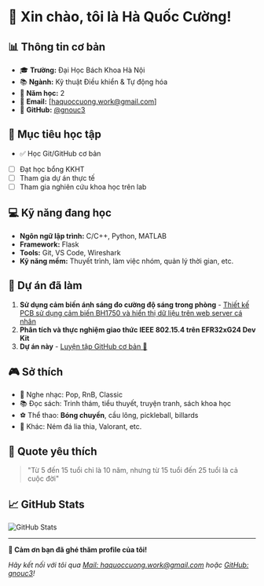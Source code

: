 # 👋 Xin chào, tôi là Hà Quốc Cường!

## 📊 Thông tin cơ bản

* 🎓 **Trường:** Đại Học Bách Khoa Hà Nội
* 📚 **Ngành:** Kỹ thuật Điều khiển \& Tự động hóa
* 📅 **Năm học:** 2
* 📧 **Email:** \[haquoccuong.work@gmail.com]
* 🐙 **GitHub:** [@gnouc3](https://github.com/gnouc3)

## 🎯 Mục tiêu học tập

* ✅ Học Git/GitHub cơ bản
* [ ] Đạt học bổng KKHT
* [ ] Tham gia dự án thực tế
* [ ] Tham gia nghiên cứu khoa học trên lab

## 💻 Kỹ năng đang học

* **Ngôn ngữ lập trình:** C/C++, Python, MATLAB
* **Framework:** Flask
* **Tools:** Git, VS Code, Wireshark
* **Kỹ năng mềm:** Thuyết trình, làm việc nhóm, quản lý thời gian, etc.

## 🌟 Dự án đã làm
1. **Sử dụng cảm biến ánh sáng đo cường độ sáng trong phòng** - [Thiết kế PCB sử dụng cảm biến BH1750 và hiển thị dữ liệu trên web server cá nhân](https://github.com/gnouc3/Project_Sensor_Lab)
2. **Phân tích và thực nghiệm giao thức IEEE 802.15.4 trên EFR32xG24 Dev Kit**
3. **Dự án này** - [Luyện tập GitHub cơ bản 🎉](https://github.com/gnouc3/github-practice-beginner)

## 🎮 Sở thích
- 🎵 Nghe nhạc: Pop, RnB, Classic
- 📚 Đọc sách: Trinh thám, tiểu thuyết, truyện tranh, sách khoa học  
- ⚽ Thể thao: **Bóng chuyền**, cầu lông, pickleball, billards
- 🎯 Khác: Ném đá lia thia, Valorant, etc.

## 💭 Quote yêu thích
> "Từ 5 đến 15 tuổi chỉ là 10 năm, nhưng từ 15 tuổi đến 25 tuổi là cả cuộc đời"

## 📈 GitHub Stats
<!-- Các bạn có thể thêm GitHub stats sau khi học xong -->
![GitHub Stats](https://github-readme-stats.vercel.app/api?username=gnouc3&show_icons=true&theme=radical)

---

**🚀 Cảm ơn bạn đã ghé thăm profile của tôi!**

*Hãy kết nối với tôi qua [Mail: haquoccuong.work@gmail.com](mailto:haquoccuong.work@gmail.com) hoặc [GitHub: gnouc3](https://github.com/gnouc3)!*